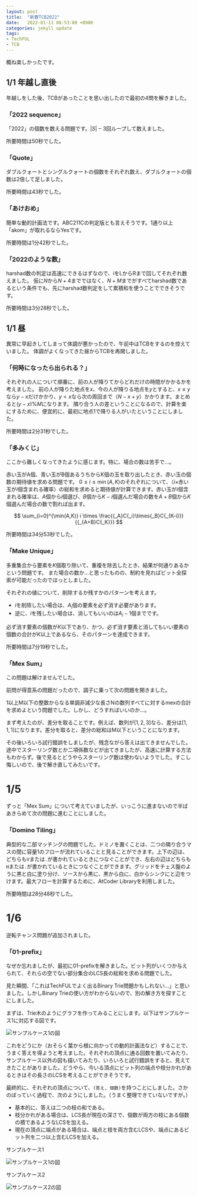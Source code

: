 ```yaml
---
layout: post
title:  "新春TCB2022"
date:   2022-01-11 08:53:00 +0900
categories: jekyll update
tags:
- TechFUL
- TCB
---
```


概ね楽しかったです。

## 1/1 年越し直後

年越しをした後、TCBがあったことを思い出したので最初の4問を解きました。

### 「2022 sequence」

「2022」の個数を数える問題です。$|S|-3$回ループして数えました。

所要時間は50秒でした。

### 「Quote」

ダブルクォートとシングルクォートの個数をそれぞれ数え、ダブルクォートの個数は2倍して足しました。

所要時間は43秒でした。

### 「あけおめ」

簡単な動的計画法です。ABC211Cの判定版とも言えそうです。1通り以上「akom」が取れるならYesです。

所要時間は1分42秒でした。

### 「2022のような数」

harshad数の判定は高速にできるはずなので、iをLからRまで回してそれぞれ数えました。
仮に$N$から$N+4$までではなく、$N+M$までがすべてharshad数であるという条件でも、先にharshad数判定をして累積和を使うことでできそうです。

所要時間は3分28秒でした。

## 1/1 昼

異常に早起きしてしまって体調が悪かったので、午前中はTCBをするのを控えていました。
体調がよくなってきた昼からTCBを再開しました。

### 「何時になったら出られる？」

それぞれの人について順番に、前の人が降りてからどれだけの時間がかかるかを考えました。
前の人が降りた地点を$x$、今の人が降りる地点を$y$とすると、$x\le y$なら$y-x$だけかかり、$y \lt x$なら次の周回まで（$N - x + y$）かかります。まとめると$(y - x)\% M$になります。
隣り合う人の差ということになるので、計算を楽にするために、便宜的に、最初に地点1で降りる人がいたということにしました。

所要時間は2分31秒でした。

### 「多みくじ」

ここから難しくなってきたように感じます。特に、場合の数は苦手で…。

赤い玉がA個、青い玉がB個あるうちからK個の玉を取り出したとき、赤い玉の個数の期待値を求める問題です。
$0 \le i \le \min(A, K)$のそれぞれについて、（$i\times$赤い玉が$i$個含まれる確率）の総和を求めると期待値が計算できます。赤い玉が$i$個含まれる確率は、$A$個から$i$個選び、$B$個から$K-i$個選んだ場合の数を$A+B$個から$K$個選んだ場合の数で割れば出ます。

$$
\sum_{i=0}^{\min(A,K)} i \times \frac{{_A}C{_i}\times{_B}C{_{K-i}}}{{_{A+B}C{_K}}}
$$

所要時間は34分53秒でした。

### 「Make Unique」

多重集合から要素を$K$個取り除いて、重複を除去したとき、結果が何通りあるかという問題です。
また場合の数か…と思ったものの、制約を見ればビット全探索が可能だったのでほっとしました。

それぞれの値について、削除するか残すかのパターンを考えます。

- $i$を削除したい場合は、$A_i$個の要素を必ず消す必要があります。
- 逆に、$i$を残したい場合は、消してもいいのは$A_i-1$個までです。

必ず消す要素の個数が$K$以下であり、かつ、必ず消す要素と消してもいい要素の個数の合計が$K$以上であるなら、そのパターンを達成できます。

所要時間は7分19秒でした。

### 「Mex Sum」

この問題は解けませんでした。

前問が得意系の問題だったので、調子に乗って次の問題を開きました。

1以上M以下の整数からなる単調非減少な長さNの数列すべてに対するmexの合計を求めよという問題でした。しかし、どうすればいいのか…。

まず考えたのが、差分を取ることです。例えば、数列が$[1, 2, 3]$なら、差分は$[1,1,1]$になります。差分を取ると、差分の総和はM以下ということになります。

その後いろいろ試行錯誤をしましたが、残念ながら答えは出てきませんでした。途中でスターリング数とか二項係数などが出てきましたが、高速に計算する方法もわからず。後で見るとどうやらスターリング数は使わないようでした。すこし悔しいので、後で解き直してみたいです。

# 1/5

ずっと「Mex Sum」について考えていましたが、いっこうに進まないので半ばあきらめて次の問題に進むことにしました。

### 「Domino Tiling」

典型的な二部マッチングの問題でした。ドミノを置くことは、二つの隣り合うマスの間に容量1のフローが流れていることと見ることができます。上下の辺は、どちらも`V`または`.`が書かれているときにつなぐことができ、左右の辺はどちらも`H`または`.`が書かれているときにつなぐことができます。グリッドをチェス盤のように黒と白に塗り分け、ソースから黒に、黒から白に、白からシンクにと辺をつけます。最大フローを計算するために、AtCoder Libraryを利用しました。

所要時間は28分48秒でした。

# 1/6

逆転チャンス問題が追加されました。

### 「01-prefix」

なぜか忘れましたが、最初に01-prefixを解きました。ビット列がいくつか与えられて、それらの空でない部分集合のLCS長の総和を求める問題でした。

見た瞬間、「これはTechFULでよく出るBinary Trie問題かもしれない…」と思いました。しかしBinary Trieの使い方がわからないので、別の解き方を探すことにしました。

まずは、Trie木のようにグラフを作ってみることにします。以下はサンプルケース1に対応する図です。

![サンプルケース1の図](https://user-images.githubusercontent.com/44060475/150279359-ff0d1f8d-1ceb-45fe-8425-b2c53d071f5f.png)

これをどうにか（おそらく葉から根に向かっての動的計画法など）することで、うまく答えを得ようと考えました。それぞれの頂点に通る回数を置いてみたり、サンプルケース以外の図も描いてみたり、いろいろと試行錯誤をすると、見えてきたことがありました。どうやら、今いる頂点にビット列の端点や枝分かれがあるときはその長さのLCSを考えることができそうです。

最終的に、それぞれの頂点について、`(答え, 個数)`を持つことにしました。さかのぼっていく過程で、次のようにしました。（うまく整理できていないですが。）

- 基本的に、答えは二つの枝の和である。
- 枝分かれがある場合は、LCS長が現在の深さで、個数が両方の枝にある個数の積であるようなLCSを加える。
- 現在の頂点に端点がある場合は、端点と枝を両方含むLCSや、端点にあるビット列を二つ以上含むLCSを加える。

サンプルケース1

![サンプルケース1の図](https://user-images.githubusercontent.com/44060475/150280371-5bb80de1-e7df-47d6-aa35-95969ce1fe19.png)

サンプルケース2

![サンプルケース2の図]()